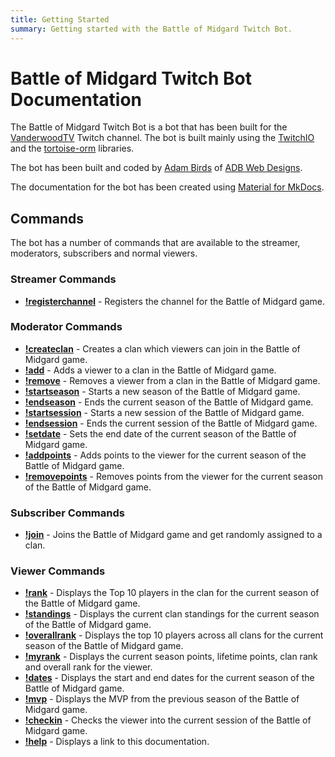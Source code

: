 ```yaml
---
title: Getting Started
summary: Getting started with the Battle of Midgard Twitch Bot.
---
```


# Battle of Midgard Twitch Bot Documentation

The Battle of Midgard Twitch Bot is a bot that has been built for the [VanderwoodTV](https://www.twitch.tv/vanderwoodtv) Twitch channel.
The bot is built mainly using the [TwitchIO](https://github.com/TwitchIO/TwitchIO) and the [tortoise-orm](https://github.com/tortoise/tortoise-orm) libraries.

The bot has been built and coded by [Adam Birds](https://github.com/adambirds/) of [ADB Web Designs](https://adbwebdesigns.co.uk/).

The documentation for the bot has been created using [Material for MkDocs](https://squidfunk.github.io/mkdocs-material/).

## Commands

The bot has a number of commands that are available to the streamer, moderators, subscribers and normal viewers.

### Streamer Commands
* **[!registerchannel](commands/streamer-commands/registerchannel.md)** - Registers the channel for the Battle of Midgard game.

### Moderator Commands

* **[!createclan](commands/moderator-commands/createclan.md)** - Creates a clan which viewers can join in the Battle of Midgard game.
* **[!add](commands/moderator-commands/add.md)** - Adds a viewer to a clan in the Battle of Midgard game.
* **[!remove](commands/moderator-commands/remove.md)** - Removes a viewer from a clan in the Battle of Midgard game.
* **[!startseason](commands/moderator-commands/startseason.md)** - Starts a new season of the Battle of Midgard game.
* **[!endseason](commands/moderator-commands/endseason.md)** - Ends the current season of the Battle of Midgard game.
* **[!startsession](commands/moderator-commands/startsession.md)** - Starts a new session of the Battle of Midgard game.
* **[!endsession](commands/moderator-commands/endsession.md)** - Ends the current session of the Battle of Midgard game.
* **[!setdate](commands/moderator-commands/setdate.md)** - Sets the end date of the current season of the Battle of Midgard game.
* **[!addpoints](commands/moderator-commands/addpoints.md)** - Adds points to the viewer for the current season of the Battle of Midgard game.
* **[!removepoints](commands/moderator-commands/removepoints.md)** - Removes points from the viewer for the current season of the Battle of Midgard game.

### Subscriber Commands

* **[!join](commands/subscriber-commands/join.md)** - Joins the Battle of Midgard game and get randomly assigned to a clan.

### Viewer Commands

* **[!rank](commands/viewer-commands/rank.md)** - Displays the Top 10 players in the clan for the current season of the Battle of Midgard game.
* **[!standings](commands/viewer-commands/standings.md)** - Displays the current clan standings for the current season of the Battle of Midgard game.
* **[!overallrank](commands/viewer-commands/overallrank.md)** - Displays the top 10 players across all clans for the current season of the Battle of Midgard game.
* **[!myrank](commands/viewer-commands/myrank.md)** - Displays the current season points, lifetime points, clan rank and overall rank for the viewer.
* **[!dates](commands/viewer-commands/dates.md)** - Displays the start and end dates for the current season of the Battle of Midgard game.
* **[!mvp](commands/viewer-commands/mvp.md)** - Displays the MVP from the previous season of the Battle of Midgard game.
* **[!checkin](commands/viewer-commands/checkin.md)** - Checks the viewer into the current session of the Battle of Midgard game.
* **[!help](commands/viewer-commands/help.md)** - Displays a link to this documentation.
